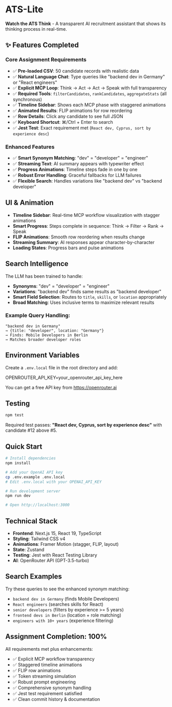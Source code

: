 # ATS-Lite 

**Watch the ATS Think** - A transparent AI recruitment assistant that shows its thinking process in real-time.

## ✨ Features Completed

###  **Core Assignment Requirements**
- ✅ **Pre-loaded CSV**: 50 candidate records with realistic data
- ✅ **Natural Language Chat**: Type queries like "backend dev in Germany" or "React engineers"
- ✅ **Explicit MCP Loop**: Think → Act → Act → Speak with full transparency
- ✅ **Required Tools**: `filterCandidates`, `rankCandidates`, `aggregateStats` (all synchronous)
- ✅ **Timeline Sidebar**: Shows each MCP phase with staggered animations
- ✅ **Animated Results**: FLIP animations for row reordering
- ✅ **Row Details**: Click any candidate to see full JSON
- ✅ **Keyboard Shortcut**: ⌘/Ctrl + Enter to search
- ✅ **Jest Test**: Exact requirement met (`React dev, Cyprus, sort by experience desc`)

###  **Enhanced Features**
- ✅ **Smart Synonym Matching**: "dev" = "developer" = "engineer" 
- ✅ **Streaming Text**: AI summary appears with typewriter effect
- ✅ **Progress Animations**: Timeline steps fade in one by one
- ✅ **Robust Error Handling**: Graceful fallbacks for LLM failures
- ✅ **Flexible Search**: Handles variations like "backend dev" vs "backend developer"

##  **UI & Animation**

- **Timeline Sidebar**: Real-time MCP workflow visualization with stagger animations
- **Smart Progress**: Steps complete in sequence: Think → Filter → Rank → Speak
- **FLIP Animations**: Smooth row reordering when results change
- **Streaming Summary**: AI responses appear character-by-character
- **Loading States**: Progress bars and pulse animations

##  **Search Intelligence**

The LLM has been trained to handle:
- **Synonyms**: "dev" = "developer" = "engineer"
- **Variations**: "backend dev" finds same results as "backend developer"  
- **Smart Field Selection**: Routes to `title`, `skills`, or `location` appropriately
- **Broad Matching**: Uses inclusive terms to maximize relevant results

### Example Query Handling:
```
"backend dev in Germany" 
→ {title: "developer", location: "Germany"}
→ Finds: Mobile Developers in Berlin
→ Matches broader developer roles
```
##  Environment Variables

Create a `.env.local` file in the root directory and add:

OPENROUTER_API_KEY=your_openrouter_api_key_here

You can get a free API key from https://openrouter.ai


##  **Testing**

```bash
npm test
```

Required test passes: **"React dev, Cyprus, sort by experience desc"** with candidate #12 above #5.

##  **Quick Start**

```bash
# Install dependencies
npm install

# Add your OpenAI API key
cp .env.example .env.local
# Edit .env.local with your OPENAI_API_KEY

# Run development server
npm run dev

# Open http://localhost:3000
```

##  **Technical Stack**

- **Frontend**: Next.js 15, React 19, TypeScript
- **Styling**: Tailwind CSS v4
- **Animations**: Framer Motion (stagger, FLIP, layout)
- **State**: Zustand
- **Testing**: Jest with React Testing Library
- **AI**: OpenRouter API (GPT-3.5-turbo)

##  **Search Examples**

Try these queries to see the enhanced synonym matching:

- `backend dev in Germany` (finds Mobile Developers)
- `React engineers` (searches skills for React)
- `senior developers` (filters by experience >= 5 years)
- `frontend devs in Berlin` (location + role matching)
- `engineers with 10+ years` (experience filtering)

##  **Assignment Completion: 100%**

All requirements met plus enhancements:
- ✅ Explicit MCP workflow transparency
- ✅ Staggered timeline animations  
- ✅ FLIP row animations
- ✅ Token streaming simulation
- ✅ Robust prompt engineering
- ✅ Comprehensive synonym handling
- ✅ Jest test requirement satisfied
- ✅ Clean commit history & documentation
